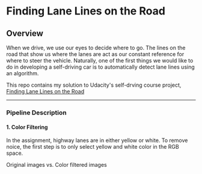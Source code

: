 # **Finding Lane Lines on the Road** 

Overview
---

When we drive, we use our eyes to decide where to go.  The lines on the road that show us where the lanes are act as our constant reference for where to steer the vehicle.  Naturally, one of the first things we would like to do in developing a self-driving car is to automatically detect lane lines using an algorithm.

This repo contains my solution to Udacity's self-drving course project, [Finding Lane Lines on the Road](https://github.com/udacity/CarND-LaneLines-P1)

---

### Pipeline Description

#### 1. Color Filtering

In the assignment, highway lanes are in either yellow or white. To remove noice, the first step is to only select yellow and white color in the RGB space.

Original images vs. Color filtered images

